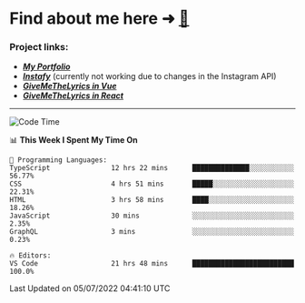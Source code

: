 # Find about me here ➜ [🧑](https://pauabella.dev)

### Project links:
- ***[My Portfolio](https://pauabella.dev)***
- ***[Instafy](https://instafy.me)*** (currently not working due to changes in the Instagram API)
- ***[GiveMeTheLyrics in Vue](https://lyrics.pauabella.dev)***
- ***[GiveMeTheLyrics in React](https://pauabella.dev/GiveMeTheLyrics)***

---
<!--START_SECTION:waka-->
![Code Time](http://img.shields.io/badge/Code%20Time-1%2C232%20hrs%203%20mins-blue)

📊 **This Week I Spent My Time On** 

```text
💬 Programming Languages: 
TypeScript               12 hrs 22 mins      ██████████████░░░░░░░░░░░   56.77% 
CSS                      4 hrs 51 mins       █████░░░░░░░░░░░░░░░░░░░░   22.31% 
HTML                     3 hrs 58 mins       ████░░░░░░░░░░░░░░░░░░░░░   18.26% 
JavaScript               30 mins             ░░░░░░░░░░░░░░░░░░░░░░░░░   2.35% 
GraphQL                  3 mins              ░░░░░░░░░░░░░░░░░░░░░░░░░   0.23%

🔥 Editors: 
VS Code                  21 hrs 48 mins      █████████████████████████   100.0%

```


 Last Updated on 05/07/2022 04:41:10 UTC
<!--END_SECTION:waka-->
